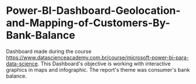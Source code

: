# Power-BI-Dashboard-Geolocation-and-Mapping-of-Customers-By-Bank-Balance
Dashboard made during the course https://www.datascienceacademy.com.br/course/microsoft-power-bi-para-data-science. This Dashboard's objective is working with interactive graphics in maps and infographic. The report's theme was consumer's bank balance.
